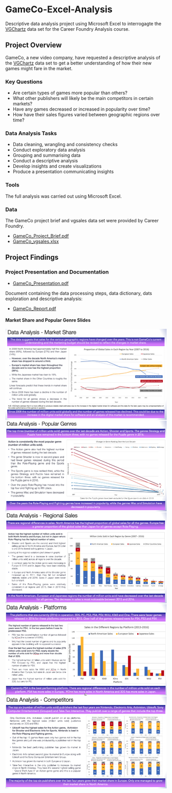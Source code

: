 # GameCo-Excel-Analysis
Descriptive data analysis project using Microsoft Excel to interrogagte the [VGChartz](http://www.vgchartz.com/) data set for the Career Foundry Analysis course.

## Project Overview
GameCo, a new video company, have requested a descriptive analysis of the [VGChartz](http://www.vgchartz.com/) data set to get a better understanding of how their new games might fare in the market.

### Key Questions 
* Are certain types of games more popular than others?
* What other publishers will likely be the main competitors in certain markets?
* Have any games decreased or increased in popularity over time?
* How have their sales figures varied between geographic regions over time?

### Data Analysis Tasks
* Data cleaning, wrangling and consistency checks
* Conduct exploratory data analysis
* Grouping and summarising data
* Conduct a descriptive analysis
* Develop insights and create visualizations 
* Produce a presentation communicating insights 

### Tools

The full analysis was carried out using Microsoft Excel.

### Data

The GameCo project brief and vgsales data set were provided by Career Foundry.
*  [GameCo_Project_Brief.pdf](https://github.com/eekevall/GameCo-Excel-Analysis/blob/main/GameCo_Project-Brief.pdf)
*  [GameCo_vgsales.xlsx](https://github.com/eekevall/GameCo-Excel-Analysis/blob/main/GameCo_vgsales.xlsx)

 ## Project Findings
 
 ### Project Presentation and Documentation
* [GameCo_Presentation.pdf](https://github.com/eekevall/GameCo-Excel-Analysis/blob/main/GameCo_Presentation.pdf)

Document containing the data processing steps, data dictionary, dats exploration and descriptive analysis:
*  [GameCo_Report.pdf](https://github.com/eekevall/GameCo-Excel-Analysis/blob/main/GameCo_Report.pdf)

#### Market Share and Popular Genre Slides
![GameCo_Market_Share.png](https://github.com/eekevall/GameCo-Excel-Analysis/blob/main/GameCo_Market_Share.png)
![GameCo_Popular_Genres.png](https://github.com/eekevall/GameCo-Excel-Analysis/blob/main/GameCo_Popular_Genres.png)
![GameCo_Regional_Sales.png](https://github.com/eekevall/GameCo-Excel-Analysis/blob/main/GameCo_Regional_Sales.png)
![GameCo_Platforms.png](https://github.com/eekevall/GameCo-Excel-Analysis/blob/main/GameCo_Platform.png)
![GameCo_Competitors.png](https://github.com/eekevall/GameCo-Excel-Analysis/blob/main/GameCo_Competitors.png)





 
